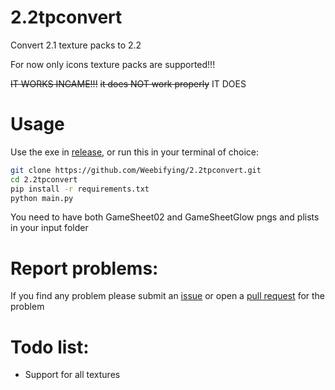 # 2.2tpconvert
Convert 2.1 texture packs to 2.2

For now only icons texture packs are supported!!!

~~IT WORKS INGAME!!!~~ ~~it does NOT work properly~~ IT DOES

# Usage
Use the exe in [release](https://github.com/Weebifying/2.2tpconvert/releases/latest), or run this in your terminal of choice:
```sh
git clone https://github.com/Weebifying/2.2tpconvert.git
cd 2.2tpconvert
pip install -r requirements.txt
python main.py
```

You need to have both GameSheet02 and GameSheetGlow pngs and plists in your input folder

# Report problems:
If you find any problem please submit an [issue](https://github.com/Weebifying/2.2tpconverter/issues) or open a [pull request](https://github.com/Weebifying/2.2tpconverter/pulls) for the problem

# Todo list:
- Support for all textures
